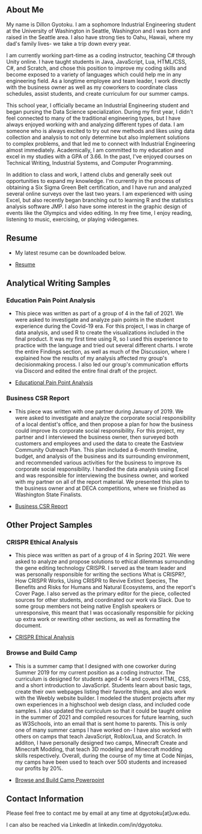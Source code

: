 

## About Me

My name is Dillon Gyotoku. I am a sophomore Industrial Engineering student at the University of Washington in Seattle, Washington and I was born and raised in the Seattle area. I also have strong ties to Oahu, Hawaii, where my dad's family lives- we take a trip down every year.

I am currently working part-time as a coding instructor, teaching C# through Unity online. I have taught students in Java, JavaScript, Lua, HTML/CSS, C#, and Scratch, and chose this position to improve my coding skills and become exposed to a variety of languages which could help me in any engineering field. As a longtime employee and team leader, I work directly with the business owner as well as my coworkers to coordinate class schedules, assist students, and create curriculum for our summer camps.

This school year, I officially became an Industrial Engineering student and began pursing the Data Science specialization.  During my first year, I didn't feel connected to many of the traditional engineering types, but I have always enjoyed working with and analyzing different types of data. I am someone who is always excited to try out new methods and likes using data collection and analysis to not only determine but also implement solutions to complex problems, and that led me to connect with Industrial Engineering almost immediately. Academically, I am committed to my education and excel in my studies with a GPA of 3.66. In the past, I've enjoyed courses on Technical Writing, Industrial Systems, and Computer Programming.

In addition to class and work, I attend clubs and generally seek out opportunities to expand my knowledge. I'm currently in the process of obtaining a Six Sigma Green Belt certification, and I have run and analyzed several online surveys over the last two years. I am experienced with using Excel, but also recently began branching out to learning R and the statistics analysis software JMP. I also have some interest in the graphic design of events like the Olympics and video editing. In my free time, I enjoy reading, listening to music, exercising, or playing videogames.

## Resume

- My latest resume can be downloaded below.

- [Resume](https://dgyotoku.github.io/assets/resumeDec21.pdf)

## Analytical Writing Samples

### Education Pain Point Analysis

- This piece was written as part of a group of 4 in the fall of 2021. We were asked to investigate and analyze pain points in the student experience during the Covid-19 era. For this project, I was in charge of data analysis, and used R to create the visualizations included in the final product. It was my first time using R, so I used this experience to practice with the language and tried out several different charts. I wrote the entire Findings section, as well as much of the Discussion, where I explained how the results of my analysis affected my group's decisionmaking process. I also led our group's communication efforts via Discord and edited the entire final draft of the project.

- [Educational Pain Point Analysis](https://dgyotoku.github.io/assets/PainPointAnalysis.pdf)

### Business CSR Report

- This piece was written with one partner during January of 2019. We were asked to investigate and analyze the corporate social responsibility of a local dentist's office, and then propose a plan for how the business could improve its corporate social responsibility. For this project, my partner and I interviewed the business owner, then surveyed both customers and employees and used the data to create the Eastview Community Outreach Plan. This plan included a 6-month timeline, budget, and analysis of the business and its surrounding environment, and recommended various activities for the business to improve its corporate social responsibility. I handled the data analysis using Excel and was responsible for interviewing the business owner, and worked with my partner on all of the report material. We presented this plan to the business owner and at DECA competitions, where we finished as Washington State Finalists.

- [Business CSR Report](https://dgyotoku.github.io/assets/CSRReport.pdf)

## Other Project Samples

### CRISPR Ethical Analysis

- This piece was written as part of a group of 4 in Spring 2021. We were asked to analyze and propose solutions to ethical dilemmas surrounding the gene editing technology CRISPR. I served as the team leader and was personally responsible for writing the sections What is CRISPR?, How CRISPR Works, Using CRISPR to Revive Extinct Species, The Benefits and Risks for Humans and Natural Ecosystems, and the report's Cover Page. I also served as the primary editor for the piece, collected sources for other students, and coordinated our work via Slack. Due to some group members not being native English speakers or unresponsive, this meant that I was occasionally responsible for picking up extra work or rewriting other sections, as well as formatting the document.

- [CRISPR Ethical Analysis](https://dgyotoku.github.io/assets/CRISPREthicalAnalysis.pdf)

### Browse and Build Camp

- This is a summer camp that I designed with one coworker during Summer 2019 for my current position as a coding instructor. The curriculum is designed for students aged 4-14 and covers HTML, CSS, and a short introduction to JavaScript. Students learn about basic tags, create their own webpages listing their favorite things, and also work with the Weebly website builder. I modeled the student projects after my own experiences in a highschool web design class, and included code samples. I also updated the curriculum so that it could be taught online in the summer of 2021 and compiled resources for future learning, such as W3Schools, into an email that is sent home to parents. This is only one of many summer camps I have worked on- I have also worked with others on camps that teach JavaScript, Roblox/Lua, and Scratch. In additon, I have personally designed two camps, Minecraft Create and Minecraft Modding, that teach 3D modeling and Minecraft modding skills respectively. Overall, during the course of my time at Code Ninjas, my camps have been used to teach over 500 students and increased our profits by 20%.

- [Browse and Build Camp Powerpoint](https://dgyotoku.github.io/assets/BrowseAndBuild.pdf)

## Contact Information

Please feel free to contact me by email at any time at dgyotoku[at]uw.edu.

I can also be reached via LinkedIn at linkedin.com/in/dgyotoku.
